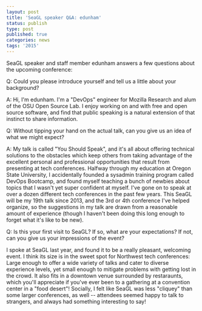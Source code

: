 ```yaml
---
layout: post
title: 'SeaGL speaker Q&A: edunham'
status: publish
type: post
published: true
categories: news
tags: '2015'
---
```


SeaGL speaker and staff member edunham answers a few questions about the
upcoming conference:

Q: Could you please introduce yourself and tell us a little about your
background?

A: Hi, I'm edunham. I'm a "DevOps" engineer for Mozilla Research and alum of
the OSU Open Source Lab. I enjoy working on and with free and open source
software, and find that public speaking is a natural extension of that
instinct to share information.

Q: Without tipping your hand on the actual talk, can you give us an idea of
what we might expect?

A: My talk is called "You Should Speak", and it's all about offering technical
solutions to the obstacles which keep others from taking advantage of the
excellent personal and professional opportunities that result from presenting
at tech conferences. Halfway through my education at Oregon State University,
I accidentally founded a sysadmin training program called DevOps Bootcamp, and
found myself teaching a bunch of newbies about topics that I wasn't yet super
confident at myself. I've gone on to speak at over a dozen different tech
conferences in the past few years. This SeaGL will be my 19th talk since 2013,
and the 3rd or 4th conference I've helped organize, so the suggestions in my
talk are drawn from a reasonable amount of experience (though I haven't been
doing this long enough to forget what it's like to be new).

Q: Is this your first visit to SeaGL? If so, what are your expectations? If not,
can you give us your impressions of the event?

I spoke at SeaGL last year, and found it to be a really pleasant, welcoming
event. I think its size is in the sweet spot for Northwest tech conferences:
Large enough to offer a wide variety of talks and cater to diverse experience
levels, yet small enough to mitigate problems with getting lost in the crowd.
It also fits in a downtown venue surrounded by restaraunts, which you'll
appreciate if you've ever been to a gathering at a convention center in a
"food desert"! Socially, I felt like SeaGL was less "cliquey" than some larger
conferences, as well -- attendees seemed happy to talk to strangers, and
always had something interesting to say!
